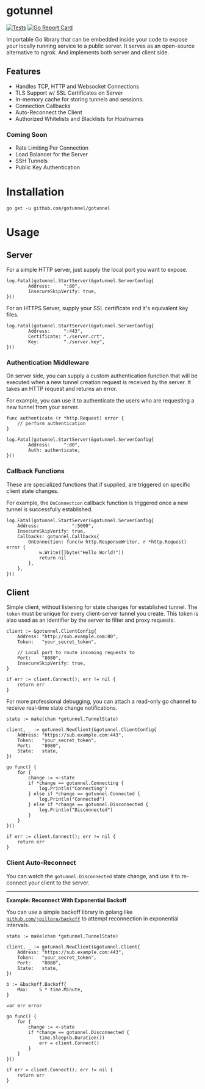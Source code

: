 # gotunnel

[![Tests](https://github.com/gotunnel/gotunnel/actions/workflows/go.yml/badge.svg)](https://github.com/gotunnel/gotunnel/actions/workflows/go.yml) [![Go Report Card](https://goreportcard.com/badge/github.com/gotunnel/gotunnel)](https://goreportcard.com/report/github.com/gotunnel/gotunnel)


Importable Go library that can be embedded inside your code to expose your locally running service to a public server. It serves as an open-source alternative to ngrok. And implements both server and client side.

## Features

- Handles TCP, HTTP and Websocket Connections
- TLS Support w/ SSL Certificates on Server
- In-memory cache for storing tunnels and sessions.
- Connection Callbacks
- Auto-Reconnect the Client
- Authorized Whitelists and Blacklists for Hostnames

### Coming Soon

- Rate Limiting Per Connection
- Load Balancer for the Server
- SSH Tunnels
- Public Key Authentication

# Installation

```
go get -u github.com/gotunnel/gotunnel
```

# Usage

## Server

For a simple HTTP server, just supply the local port you want to expose.

```
log.Fatal(gotunnel.StartServer(&gotunnel.ServerConfig{
        Address:     ":80",
        InsecureSkipVerify: true,
}))
```

For an HTTPS Server, supply your SSL certificate and it's equivalent key files.

```
log.Fatal(gotunnel.StartServer(&gotunnel.ServerConfig{
        Address:     ":443",
        Certificate: "./server.crt",
        Key:         "./server.key",
}))
```

### Authentication Middleware

On server side, you can supply a custom authentication function that will be executed when a new tunnel creation request is received by the server. It takes an HTTP request and returns an error.

For example, you can use it to authenticate the users who are requesting a new tunnel from your server.

```
func authenticate (r *http.Request) error {
    // perform authentication
}

log.Fatal(gotunnel.StartServer(&gotunnel.ServerConfig{
        Address:     ":80",
        Auth: authenticate,
}))
```

### Callback Functions

These are specialized functions that if supplied, are triggered on specific client state changes.

For example, the `OnConnection` callback function is triggered once a new tunnel is successfully established.

```
log.Fatal(gotunnel.StartServer(&gotunnel.ServerConfig{
	Address:            ":5000",
	InsecureSkipVerify: true,
	Callbacks: gotunnel.Callbacks{
		OnConnection: func(w http.ResponseWriter, r *http.Request) error {
			w.Write([]byte("Hello World!"))
			return nil
		},
	},
}))
```

## Client

Simple client, without listening for state changes for established tunnel. The `token` must be unique for every client-server tunnel you create. This token is also used as an identifier by the server to filter and proxy requests.

```
client := &gotunnel.ClientConfig{
    Address: "http://sub.example.com:80",
    Token:   "your_secret_token",

    // Local port to route incoming requests to
    Port:    "8080",
    InsecureSkipVerify: true,
}

if err := client.Connect(); err != nil {
    return err
}
```

For more professional debugging, you can attach a read-only go channel to receive real-time state change notifications.

```
state := make(chan *gotunnel.TunnelState)

client, _ := gotunnel.NewClient(&gotunnel.ClientConfig{
    Address: "https://sub.example.com:443",
    Token:   "your_secret_token",
    Port:    "8080",
    State:   state,
})

go func() {
    for {
        change := <-state
        if *change == gotunnel.Connecting {
            log.Println("Connecting")
        } else if *change == gotunnel.Connected {
            log.Println("Connected")
        } else if *change == gotunnel.Disconnected {
            log.Println("Disconnected")
        }
    }
}()

if err := client.Connect(); err != nil {
    return err
}
```

### Client Auto-Reconnect

You can watch the `gotunnel.Disconnected` state change, and use it to re-connect your client to the server.

------------------------------------

**Example: Reconnect With Exponential Backoff**

You can use a simple backoff library in golang like [`github.com/jpillora/backoff`](https://github.com/jpillora/backoff) to attempt reconnection in exponential intervals.

```
state := make(chan *gotunnel.TunnelState)

client, _ := gotunnel.NewClient(&gotunnel.Client{
    Address: "https://sub.example.com:443",
    Token:   "your_secret_token",
    Port:    "8080",
    State:   state,
})

b := &backoff.Backoff{
    Max:    5 * time.Minute,
}

var err error

go func() {
    for {
        change := <-state
        if *change == gotunnel.Disconnected {
            time.Sleep(b.Duration())
            err = client.Connect()
        }
    }
}()

if err = client.Connect(); err != nil {
    return err
}
```
